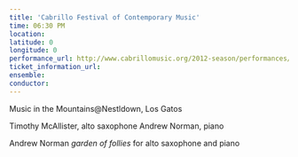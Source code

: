 ```yaml
---
title: 'Cabrillo Festival of Contemporary Music'
time: 06:30 PM
location: 
latitude: 0
longitude: 0
performance_url: http://www.cabrillomusic.org/2012-season/performances/music-in-the-mountainsnestldown.html
ticket_information_url: 
ensemble: 
conductor: 
---
```

Music in the Mountains@Nestldown, Los Gatos

Timothy McAllister, alto saxophone
Andrew Norman, piano

Andrew Norman  *garden of follies* for alto saxophone and piano